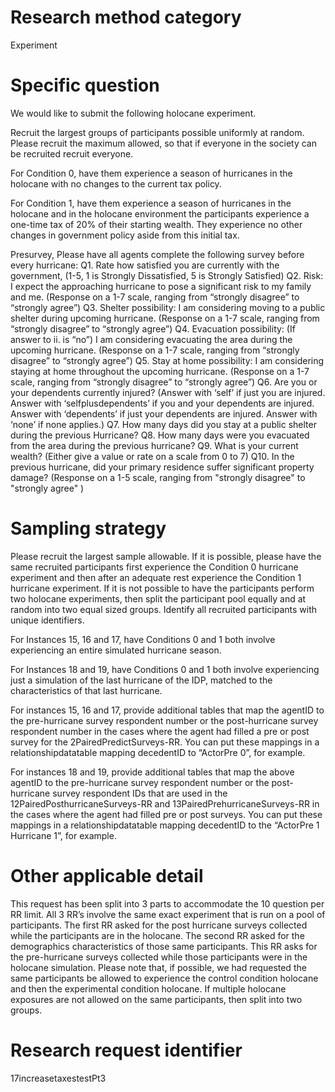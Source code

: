 # Research method category #
Experiment


# Specific question #


We would like to submit the following holocane experiment.


Recruit the largest groups of participants possible uniformly at random. Please recruit the maximum allowed, so that if everyone in the society can be recruited recruit everyone.


For Condition 0, have them experience a season of hurricanes in the holocane with no changes to the current tax policy.

For Condition 1, have them experience a season of hurricanes in the holocane and in the holocane environment the participants experience a one-time tax of 20% of their starting wealth. They experience no other changes in government policy aside from this initial tax. 



Presurvey, Please have all agents complete the following survey before every hurricane:
Q1. Rate how satisfied you are currently with the government, (1-5, 1 is Strongly Dissatisfied, 5 is Strongly Satisfied)
Q2. Risk: I expect the approaching hurricane to pose a significant risk to my family and me. (Response on a 1-7 scale, ranging from “strongly disagree” to “strongly agree”)
Q3. Shelter possibility: I am considering moving to a public shelter during upcoming hurricane. (Response on a 1-7 scale, ranging from “strongly disagree” to “strongly agree”)
Q4. Evacuation possibility: (If answer to ii. is “no”) I am considering evacuating the area during the upcoming hurricane. (Response on a 1-7 scale, ranging from “strongly disagree” to “strongly agree”)
Q5. Stay at home possibility: I am considering staying at home throughout the upcoming hurricane. (Response on a 1-7 scale, ranging from “strongly disagree” to “strongly agree”)
Q6. Are you or your dependents currently injured? (Answer with ‘self’ if just you are injured. Answer with ‘selfplusdependents’ if you and your dependents are injured. Answer with ‘dependents’ if just your dependents are injured. Answer with ‘none’ if none applies.)
Q7. How many days did you stay at a public shelter during the previous Hurricane?
Q8. How many days were you evacuated from the area during the previous hurricane?
Q9. What is your current wealth? (Either give a value or rate on a scale from 0 to 7)
Q10. In the previous hurricane, did your primary residence suffer significant property damage? (Response on a 1-5 scale, ranging from "strongly disagree"  to "strongly agree" )


# Sampling strategy #


Please recruit the largest sample allowable. 
If it is possible, please have the same recruited participants first experience the Condition 0 hurricane experiment and then after an adequate rest experience the Condition 1 hurricane experiment. If it is not possible to have the participants perform two holocane experiments, then split the participant pool equally and at random into two equal sized groups. Identify all recruited participants with unique identifiers. 


For Instances 15, 16 and 17, have Conditions 0 and 1 both involve experiencing an entire simulated hurricane season. 


For Instances 18 and 19, have Conditions 0 and 1 both involve experiencing just a simulation of the last hurricane of the IDP, matched to the characteristics of that last hurricane. 


For instances 15, 16 and 17, provide additional tables that map the agentID to the pre-hurricane survey respondent number or the post-hurricane survey respondent number in the cases where the agent had filled a pre or post survey for the 2PairedPredictSurveys-RR. You can put these mappings in a relationshipdatatable mapping decedentID to “ActorPre 0”, for example.


For instances 18 and 19, provide additional tables that map the above agentID to the pre-hurricane survey respondent number or the post-hurricane survey respondent IDs that are used in the 12PairedPosthurricaneSurveys-RR and 13PairedPrehurricaneSurveys-RR in the cases where the agent had filled pre or post surveys. You can put these mappings in a relationshipdatatable mapping decedentID to the “ActorPre 1 Hurricane 1”, for example.


# Other applicable detail #


This request has been split into 3 parts to accommodate the 10 question per RR limit. All 3 RR’s involve the same exact experiment that is run on a pool of participants. The first RR asked for the post hurricane surveys collected while the participants are in the holocane. The second RR asked for the demographics characteristics of those same participants. This RR asks for the pre-hurricane surveys collected while those participants were in the holocane simulation. Please note that, if possible, we had requested the same participants be allowed to experience the control condition holocane and then the experimental condition holocane. If multiple holocane exposures are not allowed on the same participants, then split into two groups.


# Research request identifier #


17increasetaxestestPt3

